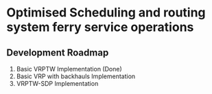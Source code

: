 # Optimised Scheduling and routing system ferry service operations

## Development Roadmap
1. Basic VRPTW Implementation (Done)
2. Basic VRP with backhauls Implementation
3. VRPTW-SDP Implementation


